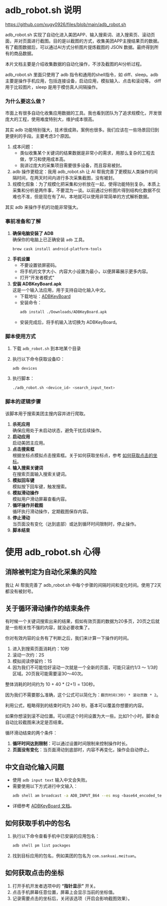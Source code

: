 # adb_robot.sh 说明

https://github.com/xugy0926/files/blob/main/adb_robot.sh

adb_robot.sh 实现了自动化进入美团APP、输入搜索词、进入搜索页、滚动页面，并对页面进行截图。目的是以截图的方式，收集美团APP主搜结果页的数据。有了截图数据后，可以通过AI方式分析图片提炼截图的 JSON 数据。最终得到所有的商品数据。

本片文档主要是介绍收集数据的自动化操作，不涉及截图的AI分析过程。

adb_robot.sh 里面只使用了 adb 指令和通用的shell指令，如 diff、sleep。adb 主要是操作手机应用，包括连接设备，启动应用，模拟输入、点击和滚动等。 diff 用于比较图片，sleep 是用于模仿真人间隔操作。

### 为什么要这么做？

市面上有很多自动化收集应用数据的工具。我也看到团队为了追求规模化，开发很庞大的工程，使用难度特别大，维护成本很高。

其实 adb 功能特别强大，技术很成熟，案例也很多。我们应该在一些场景回归到更便利的手段。主要考虑3个原因。

1. 成本问题：
   - 类似收集某个关键词的结果数据是非常小的需求，用那么复杂的工程去做，学习和使用成本高。
   - 我讲过庞大的采集项目需要很多设备，而且容易被封。
2. adb 操作更稳定：我用 adb_robot.sh 让 AI 帮我完善了更模拟人类操作的间隔时间，在两天时间内进行多次采集截图，没有被封。
3. 规模化假象：为了规模化把采集和分析放在一起，使得功能特别复杂。本质上采集和分析是两件事，不要混为一谈。以前通过分析图片得到结构化数据不仅难也不准，但是现在有了AI，本地就可以使用非常简单的方式解析数据。

其实 adb 来操作手机的功能非常强大。

### 事前准备和了解

1. **确保电脑安装了 ADB**  
   确保你的电脑上已正确安装 `adb` 工具。
   ```bash
   brew cask install android-platform-tools
   ```
3. **手机设置**  
   - 不要设置锁屏密码。
   - 将手机的文字大小、内容大小设置为最小，以便屏幕展示更多内容。
   - 打开“开发者模式”
4. **安装 ADBKeyBoard.apk**  
   这是一个输入法应用，用于支持自动化输入中文。
   - 下载地址：[ADBKeyBoard](https://github.com/senzhk/ADBKeyBoard)
   - 安装命令：
     ```bash
     adb install ./Downloads/ADBKeyBoard.apk
     ```
   - 安装完成后，将手机输入法切换为 ADBKeyBoard。

### 脚本使用方式

1. 下载 `adb_robot.sh` 到本地某个目录

1. 执行以下命令获取设备ID：
   ```bash
   adb devices
   ```
2. 执行脚本：
   ```bash
   ./adb_robot.sh <device_id> <search_input_text>
   ```

### 脚本的逻辑步骤

该脚本用于搜索美团主搜内容并进行爬取。

1. **杀死应用**  
   确保应用处于未启动状态，避免干扰后续操作。
2. **启动应用**  
   启动美团主应用。
3. **点击搜索框**  
   根据坐标点模拟点击搜索框。关于如何获取坐标点，参考 [如何获取点击的坐标](#如何获取点击的坐标)。
4. **输入搜索关键词**  
   在搜索页面输入搜索关键词。
5. **模拟回车键**  
   模拟按下回车键，触发搜索。
6. **模拟滑动操作**  
   模拟用户滑动屏幕查看内容。
7. **循环操作并截图**  
   循环执行滑动操作，定期截图保存内容。
8. **停止滑动**  
   当页面没有变化（达到底部）或达到循环时间限制时，停止操作。
9. **脚本结束**

# 使用 adb_robot.sh 心得

## 消除被判定为自动化采集的风险

我让 AI 帮我完善了 adb_robot.sh 中每个步骤的间隔时间和变化时间。使用了2天都没有被封号。

## 关于循环滑动操作的结束条件

有时候一个关键词搜索出来的结果，假如有效页面的数据为20多页，20页之后就是一些相关性不强的内容，就没必要收集了。

你对有效内容的业务有了判断之后，我们来计算一下操作的时间。

1. 进入到搜索页面消耗约：10秒
2. 滚动一次约：2S
3. 模拟阅读停留约：1S
4. 因为我们不可能恰好滚动一次就是一个全新的页面，可能只滚约1/3 ～ 1/3的区域。20页我可能需要滚30～40次。
 
整体消耗的时间约为 10 + 40 * (2+1) = 130秒。

因为我们不需要那么准确，这个公式可以简化为：`翻页时间(3秒) * 滚动页数 * 2`。

利用公式，粗略得到的结束时间为 240 秒。基本可以覆盖你想要的内容。

如果你想滚到滚不动位置。可以把这个时间设置为大一些。比如1个小时。脚本会自动比较截图来决定是否结束。

循环滑动结束的两个条件：
1. **循环时间达到限制**：可以通过设置时间限制来控制操作时长。
2. **页面没有变化**：当页面滑动到底部时，内容不再变化，操作会自动停止。

## 中文自动化输入问题

- 使用 `adb input text` 输入中文会失败。
- 需要使用以下方式进行中文输入：
  ```bash
  adb shell am broadcast -a ADB_INPUT_B64 --es msg <base64_encoded_text>
  ```
- 详细参考 [ADBKeyBoard 文档](https://github.com/senzhk/ADBKeyBoard/blob/master/README.md)。

## 如何获取手机中的包名

1. 执行以下命令查看手机中已安装的应用包名：
   ```bash
   adb shell pm list packages
   ```
2. 找到目标应用的包名，例如美团的包名为 `com.sankuai.meituan`。

## 如何获取点击的坐标

1. 打开手机开发者选项中的 **“指针显示”** 开关。
2. 点击手机屏幕任意位置，屏幕上会显示当前的坐标值。
3. 记录需要点击的坐标后，关闭该选项（开启会影响截图效果）。

